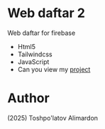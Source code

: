 # Web daftar 2
Web daftar for firebase

- Html5
- Tailwindcss
- JavaScript
- Can you view my [project](https://qarzdaftar-temur.vercel.app/)

# Author 
(2025) Toshpo'latov Alimardon
